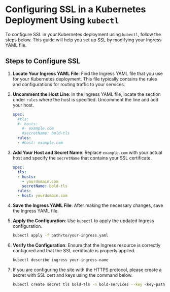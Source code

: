 # Configuring SSL in a Kubernetes Deployment Using `kubectl`

To configure SSL in your Kubernetes deployment using `kubectl`, follow the steps below. This guide will help you set up SSL by modifying your Ingress YAML file.

## Steps to Configure SSL

1. **Locate Your Ingress YAML File**: Find the Ingress YAML file that you use for your Kubernetes deployment. This file typically contains the rules and configurations for routing traffic to your services.

2. **Uncomment the Host Line**: In the Ingress YAML file, locate the section under `rules` where the host is specified. Uncomment the line and add your host.

    ```yaml
    spec:
      #tls:
      #- hosts:
        #- example.com
        #secretName: bold-tls
      rules:
      - #host: example.com
    ```

3. **Add Your Host and Secret Name**: Replace `example.com` with your actual host and specify the `secretName` that contains your SSL certificate.

    ```yaml
    spec:
      tls:
      - hosts:
        - yourdomain.com
        secretName: bold-tls
      rules:
      - host: yourdomain.com
    ```

4. **Save the Ingress YAML File**: After making the necessary changes, save the Ingress YAML file.

5. **Apply the Configuration**: Use `kubectl` to apply the updated Ingress configuration.

    ```sh
    kubectl apply -f path/to/your-ingress.yaml
    ```

6. **Verify the Configuration**: Ensure that the Ingress resource is correctly configured and that the SSL certificate is properly applied.

    ```sh
    kubectl describe ingress your-ingress-name
    ```

7. If you are configuring the site with the HTTPS protocol, please create a secret with SSL cert and keys using the command below.

    ```sh
    kubectl create secret tls bold-tls -n bold-services --key <key-path> --cert <certificate-path>
    ```
